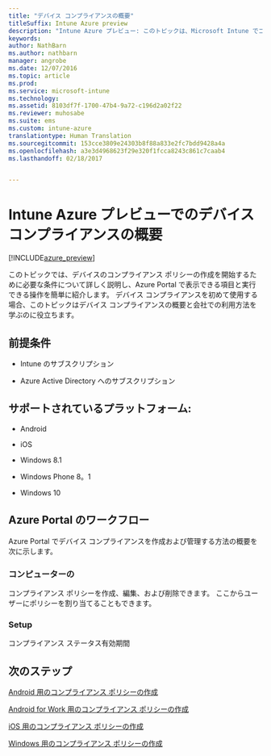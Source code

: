 ```yaml
---
title: "デバイス コンプライアンスの概要"
titleSuffix: Intune Azure preview
description: "Intune Azure プレビュー: このトピックは、Microsoft Intune でコンプライアンス ポリシーを作成するために必要な前提条件を理解するのに役立ちます"
keywords: 
author: NathBarn
ms.author: nathbarn
manager: angrobe
ms.date: 12/07/2016
ms.topic: article
ms.prod: 
ms.service: microsoft-intune
ms.technology: 
ms.assetid: 8103df7f-1700-47b4-9a72-c196d2a02f22
ms.reviewer: muhosabe
ms.suite: ems
ms.custom: intune-azure
translationtype: Human Translation
ms.sourcegitcommit: 153cce3809e24303b8f88a833e2fc7bdd9428a4a
ms.openlocfilehash: a3e3d4968623f29e320f1fcca8243c861c7caab4
ms.lasthandoff: 02/18/2017


---
```


# <a name="get-started-with-device-compliance-in-intune-azure-preview"></a>Intune Azure プレビューでのデバイス コンプライアンスの概要


[!INCLUDE[azure_preview](../includes/azure_preview.md)]

このトピックでは、デバイスのコンプライアンス ポリシーの作成を開始するために必要な条件について詳しく説明し、Azure Portal で表示できる項目と実行できる操作を簡単に紹介します。 デバイス コンプライアンスを初めて使用する場合、このトピックはデバイス コンプライアンスの概要と会社での利用方法を学ぶのに役立ちます。

##  <a name="pre-requisites"></a>前提条件


-   Intune のサブスクリプション

-   Azure Active Directory へのサブスクリプション



##  <a name="supported-platforms"></a>サポートされているプラットフォーム:


-   Android

-   iOS

-   Windows 8.1

-   Windows Phone 8。1

-   Windows 10

##  <a name="azure-portal-workflow"></a>Azure Portal のワークフロー


Azure Portal でデバイス コンプライアンスを作成および管理する方法の概要を次に示します。

<!---### Overview

When you choose the **Set device compliance** workload, the blade opens with an  **Overview** section that displays a summary view of your compliance policies that you have created and the status of the devices they have been applied to. If you
don’t have any policies configured yet, the overview will just include the various reports but with no data.--->

### <a name="manage"></a>コンピューターの

コンプライアンス ポリシーを作成、編集、および削除できます。 ここからユーザーにポリシーを割り当てることもできます。

<!---### Monitor

This section is a detailed view of what you see in the **Overview**. A list of all the reports are displayed in this section and you can interactively drill down through each of these reports.--->

### <a name="setup"></a>Setup

コンプライアンス ステータス有効期間

##  <a name="next-steps"></a>次のステップ
[Android 用のコンプライアンス ポリシーの作成](create-a-compliance-policy-for-android.md)

[Android for Work 用のコンプライアンス ポリシーの作成](create-a-compliance-policy-for-android-for-work.md)

[iOS 用のコンプライアンス ポリシーの作成](create-a-compliance-policy-for-ios.md)

[Windows 用のコンプライアンス ポリシーの作成](create-a-compliance-policy-for-windows.md)

